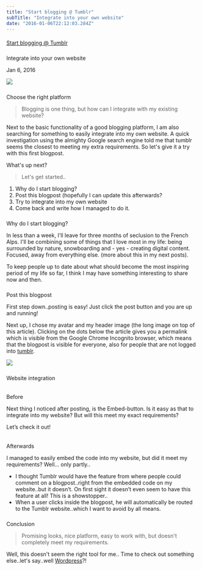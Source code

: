 ```yaml
---
title: "Start blogging @ Tumblr"
subTitle: "Integrate into your own website"
date: "2016-01-06T22:12:03.284Z"
---
```


#### 

[Start blogging @ Tumblr](http://www.easybird.be/en/blog/blogging-with-tumblr-and-integrate-into-own-website)

##### 

Integrate into your own website

Jan 6, 2016

![](http://www.easybird.be/images/blog/posts/easyblog/1.jpg)

##### 

Choose the right platform

> Blogging is one thing, but how can I integrate with my existing website?

Next to the basic functionality of a good blogging platform, I am also searching for something to easily integrate into my own website. A quick investigation using the almighty Google search engine told me that tumblr seems the closest to meeting my extra requirements. So let's give it a try with this first blogpost.

What's up next?

> Let's get started..

1. Why do I start blogging?
2. Post this blogpost (hopefully I can update this afterwards?
3. Try to integrate into my own website
4. Come back and write how I managed to do it.

##### 

Why do I start blogging?

In less than a week, I'll leave for three months of seclusion to the French Alps. I'll be combining some of things that I love most in my life: being surrounded by nature, snowboarding and - yes - creating digital content. Focused, away from everything else. (more about this in my next posts).

To keep people up to date about what should become the most inspiring period of my life so far, I think I may have something interesting to share now and then.

##### 

Post this blogpost

First step down..posting is easy! Just click the post button and you are up and running!

Next up, I chose my avatar and my header image (the long image on top of this article). Clicking on the dots below the article gives you a permalink which is visible from the Google Chrome Incognito browser, which means that the blogpost is visible for everyone, also for people that are not logged into [tumblr](https://tumblr.com/).

![](http://www.easybird.be/images/blog/posts/easyblog/1a.jpg)

##### 

Website integration

###### 

 Before

Next thing I noticed after posting, is the Embed-button. Is it easy as that to integrate into my website? But will this meet my exact requirements?

Let’s check it out!

###### 

Afterwards

I managed to easily embed the code into my website, but did it meet my requirements? Well... only partly..

* I thought Tumblr would have the feature from where people could comment on a blogpost..right from the embedded code on my website..but it doesn’t. On first sight it doesn’t even seem to have this feature at all! This is a showstopper..
* When a user clicks inside the blogpost, he will automatically be routed to the Tumblr website..which I want to avoid by all means.

##### 

Conclusion

> Promising looks, nice platform, easy to work with, but doesn't completely meet my requirements.

Well, this doesn't seem the right tool for me.. Time to check out something else..let's say..well [Wordpress](https://wordpress.com/)?!